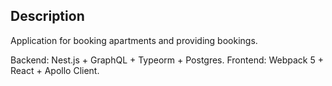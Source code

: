 ## Description

Application for booking apartments and providing bookings.

Backend: Nest.js + GraphQL + Typeorm + Postgres.
Frontend: Webpack 5 + React + Apollo Client.
